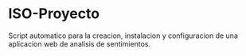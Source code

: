 # ISO-Proyecto
Script automatico para la creacion, instalacion y configuracion de una aplicacion web de analisis de sentimientos.

